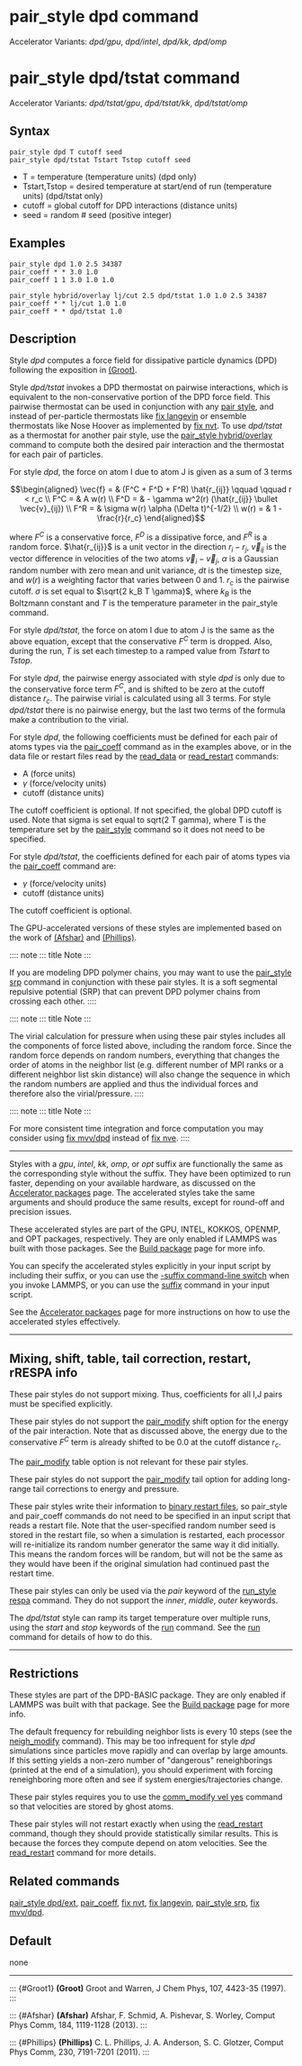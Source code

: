 # pair_style dpd command

Accelerator Variants: *dpd/gpu*, *dpd/intel*, *dpd/kk*, *dpd/omp*

# pair_style dpd/tstat command

Accelerator Variants: *dpd/tstat/gpu*, *dpd/tstat/kk*, *dpd/tstat/omp*

## Syntax

``` LAMMPS
pair_style dpd T cutoff seed
pair_style dpd/tstat Tstart Tstop cutoff seed
```

-   T = temperature (temperature units) (dpd only)
-   Tstart,Tstop = desired temperature at start/end of run (temperature
    units) (dpd/tstat only)
-   cutoff = global cutoff for DPD interactions (distance units)
-   seed = random \# seed (positive integer)

## Examples

``` LAMMPS
pair_style dpd 1.0 2.5 34387
pair_coeff * * 3.0 1.0
pair_coeff 1 1 3.0 1.0 1.0

pair_style hybrid/overlay lj/cut 2.5 dpd/tstat 1.0 1.0 2.5 34387
pair_coeff * * lj/cut 1.0 1.0
pair_coeff * * dpd/tstat 1.0
```

## Description

Style *dpd* computes a force field for dissipative particle dynamics
(DPD) following the exposition in [(Groot)](Groot1).

Style *dpd/tstat* invokes a DPD thermostat on pairwise interactions,
which is equivalent to the non-conservative portion of the DPD force
field. This pairwise thermostat can be used in conjunction with any
[pair style](pair_style), and instead of per-particle thermostats like
[fix langevin](fix_langevin) or ensemble thermostats like Nose Hoover as
implemented by [fix nvt](fix_nh). To use *dpd/tstat* as a thermostat for
another pair style, use the [pair_style hybrid/overlay](pair_hybrid)
command to compute both the desired pair interaction and the thermostat
for each pair of particles.

For style *dpd*, the force on atom I due to atom J is given as a sum of
3 terms

$$\begin{aligned}
\vec{f}  = & (F^C + F^D + F^R) \hat{r_{ij}} \qquad \qquad r < r_c \\
F^C      = & A w(r) \\
F^D      = & - \gamma w^2(r) (\hat{r_{ij}} \bullet \vec{v}_{ij}) \\
F^R      = & \sigma w(r) \alpha (\Delta t)^{-1/2} \\
w(r)     = & 1 - \frac{r}{r_c}
\end{aligned}$$

where $F^C$ is a conservative force, $F^D$ is a dissipative force, and
$F^R$ is a random force. $\hat{r_{ij}}$ is a unit vector in the
direction $r_i - r_j$, $\vec{v}_{ij}$ is the vector difference in
velocities of the two atoms $\vec{v}_i -
\vec{v}_j$, $\alpha$ is a Gaussian random number with zero mean and unit
variance, *dt* is the timestep size, and $w(r)$ is a weighting factor
that varies between 0 and 1. $r_c$ is the pairwise cutoff. $\sigma$ is
set equal to $\sqrt{2 k_B T
\gamma}$, where $k_B$ is the Boltzmann constant and *T* is the
temperature parameter in the pair_style command.

For style *dpd/tstat*, the force on atom I due to atom J is the same as
the above equation, except that the conservative $F^C$ term is dropped.
Also, during the run, *T* is set each timestep to a ramped value from
*Tstart* to *Tstop*.

For style *dpd*, the pairwise energy associated with style *dpd* is only
due to the conservative force term $F^C$, and is shifted to be zero at
the cutoff distance $r_c$. The pairwise virial is calculated using all 3
terms. For style *dpd/tstat* there is no pairwise energy, but the last
two terms of the formula make a contribution to the virial.

For style *dpd*, the following coefficients must be defined for each
pair of atoms types via the [pair_coeff](pair_coeff) command as in the
examples above, or in the data file or restart files read by the
[read_data](read_data) or [read_restart](read_restart) commands:

-   A (force units)
-   $\gamma$ (force/velocity units)
-   cutoff (distance units)

The cutoff coefficient is optional. If not specified, the global DPD
cutoff is used. Note that sigma is set equal to sqrt(2 T gamma), where T
is the temperature set by the [pair_style](pair_style) command so it
does not need to be specified.

For style *dpd/tstat*, the coefficients defined for each pair of atoms
types via the [pair_coeff](pair_coeff) command are:

-   $\gamma$ (force/velocity units)
-   cutoff (distance units)

The cutoff coefficient is optional.

The GPU-accelerated versions of these styles are implemented based on
the work of [(Afshar)](Afshar) and [(Phillips)](Phillips).

:::: note
::: title
Note
:::

If you are modeling DPD polymer chains, you may want to use the
[pair_style srp](pair_srp) command in conjunction with these pair
styles. It is a soft segmental repulsive potential (SRP) that can
prevent DPD polymer chains from crossing each other.
::::

:::: note
::: title
Note
:::

The virial calculation for pressure when using these pair styles
includes all the components of force listed above, including the random
force. Since the random force depends on random numbers, everything that
changes the order of atoms in the neighbor list (e.g. different number
of MPI ranks or a different neighbor list skin distance) will also
change the sequence in which the random numbers are applied and thus the
individual forces and therefore also the virial/pressure.
::::

:::: note
::: title
Note
:::

For more consistent time integration and force computation you may
consider using [fix mvv/dpd](fix_mvv_dpd) instead of [fix nve](fix_nve).
::::

------------------------------------------------------------------------

Styles with a *gpu*, *intel*, *kk*, *omp*, or *opt* suffix are
functionally the same as the corresponding style without the suffix.
They have been optimized to run faster, depending on your available
hardware, as discussed on the [Accelerator packages](Speed_packages)
page. The accelerated styles take the same arguments and should produce
the same results, except for round-off and precision issues.

These accelerated styles are part of the GPU, INTEL, KOKKOS, OPENMP, and
OPT packages, respectively. They are only enabled if LAMMPS was built
with those packages. See the [Build package](Build_package) page for
more info.

You can specify the accelerated styles explicitly in your input script
by including their suffix, or you can use the [-suffix command-line
switch](Run_options) when you invoke LAMMPS, or you can use the
[suffix](suffix) command in your input script.

See the [Accelerator packages](Speed_packages) page for more
instructions on how to use the accelerated styles effectively.

------------------------------------------------------------------------

## Mixing, shift, table, tail correction, restart, rRESPA info

These pair styles do not support mixing. Thus, coefficients for all I,J
pairs must be specified explicitly.

These pair styles do not support the [pair_modify](pair_modify) shift
option for the energy of the pair interaction. Note that as discussed
above, the energy due to the conservative $F^C$ term is already shifted
to be 0.0 at the cutoff distance $r_c$.

The [pair_modify](pair_modify) table option is not relevant for these
pair styles.

These pair styles do not support the [pair_modify](pair_modify) tail
option for adding long-range tail corrections to energy and pressure.

These pair styles write their information to [binary restart
files](restart), so pair_style and pair_coeff commands do not need to be
specified in an input script that reads a restart file. Note that the
user-specified random number seed is stored in the restart file, so when
a simulation is restarted, each processor will re-initialize its random
number generator the same way it did initially. This means the random
forces will be random, but will not be the same as they would have been
if the original simulation had continued past the restart time.

These pair styles can only be used via the *pair* keyword of the
[run_style respa](run_style) command. They do not support the *inner*,
*middle*, *outer* keywords.

The *dpd/tstat* style can ramp its target temperature over multiple
runs, using the *start* and *stop* keywords of the [run](run) command.
See the [run](run) command for details of how to do this.

------------------------------------------------------------------------

## Restrictions

These styles are part of the DPD-BASIC package. They are only enabled if
LAMMPS was built with that package. See the [Build
package](Build_package) page for more info.

The default frequency for rebuilding neighbor lists is every 10 steps
(see the [neigh_modify](neigh_modify) command). This may be too
infrequent for style *dpd* simulations since particles move rapidly and
can overlap by large amounts. If this setting yields a non-zero number
of \"dangerous\" reneighborings (printed at the end of a simulation),
you should experiment with forcing reneighboring more often and see if
system energies/trajectories change.

These pair styles requires you to use the [comm_modify vel
yes](comm_modify) command so that velocities are stored by ghost atoms.

These pair styles will not restart exactly when using the
[read_restart](read_restart) command, though they should provide
statistically similar results. This is because the forces they compute
depend on atom velocities. See the [read_restart](read_restart) command
for more details.

## Related commands

[pair_style dpd/ext](pair_dpd_ext), [pair_coeff](pair_coeff), [fix
nvt](fix_nh), [fix langevin](fix_langevin), [pair_style srp](pair_srp),
[fix mvv/dpd](fix_mvv_dpd).

## Default

none

------------------------------------------------------------------------

::: {#Groot1}
**(Groot)** Groot and Warren, J Chem Phys, 107, 4423-35 (1997).
:::

::: {#Afshar}
**(Afshar)** Afshar, F. Schmid, A. Pishevar, S. Worley, Comput Phys
Comm, 184, 1119-1128 (2013).
:::

::: {#Phillips}
**(Phillips)** C. L. Phillips, J. A. Anderson, S. C. Glotzer, Comput
Phys Comm, 230, 7191-7201 (2011).
:::
